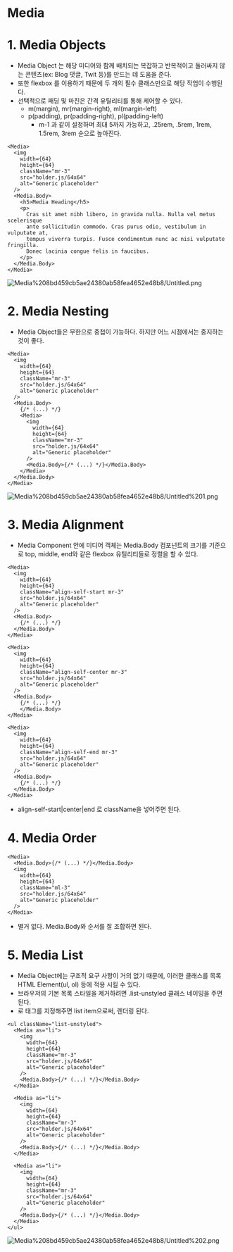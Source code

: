 # Media

# 1. Media Objects

- Media Object 는 해당 미디어와 함께 배치되는 복잡하고 반복적이고 둘러싸지 않는 콘텐츠(ex: Blog 댓글, Twit 등)를 만드는 데 도움을 준다.
- 또한 flexbox 를 이용하기 때문에 두 개의 필수 클래스만으로 해당 작업이 수행된다.
- 선택적으로 패딩 및 마진은 간격 유틸리티를 통해 제어할 수 있다.
  - m(margin), mr(margin-right), ml(margin-left)
  - p(padding), pr(padding-right), pl(padding-left)
    - m-1 과 같이 설정하며 최대 5까지 가능하고, .25rem, .5rem, 1rem, 1.5rem, 3rem 순으로 높아진다.

```tsx
<Media>
  <img
    width={64}
    height={64}
    className="mr-3"
    src="holder.js/64x64"
    alt="Generic placeholder"
  />
  <Media.Body>
    <h5>Media Heading</h5>
    <p>
      Cras sit amet nibh libero, in gravida nulla. Nulla vel metus scelerisque
      ante sollicitudin commodo. Cras purus odio, vestibulum in vulputate at,
      tempus viverra turpis. Fusce condimentum nunc ac nisi vulputate fringilla.
      Donec lacinia congue felis in faucibus.
    </p>
  </Media.Body>
</Media>
```

![Media%208bd459cb5ae24380ab58fea4652e48b8/Untitled.png](Media%208bd459cb5ae24380ab58fea4652e48b8/Untitled.png)

# 2. Media Nesting

- Media Object들은 무한으로 중첩이 가능하다. 하지만 어느 시점에서는 중지하는 것이 좋다.

```tsx
<Media>
  <img
    width={64}
    height={64}
    className="mr-3"
    src="holder.js/64x64"
    alt="Generic placeholder"
  />
  <Media.Body>
    {/* (...) */}
    <Media>
      <img
        width={64}
        height={64}
        className="mr-3"
        src="holder.js/64x64"
        alt="Generic placeholder"
      />
      <Media.Body>{/* (...) */}</Media.Body>
    </Media>
  </Media.Body>
</Media>
```

![Media%208bd459cb5ae24380ab58fea4652e48b8/Untitled%201.png](Media%208bd459cb5ae24380ab58fea4652e48b8/Untitled%201.png)

# 3. Media Alignment

- Media Component 안에 미디어 객체는 Media.Body 컴포넌트의 크기를 기준으로 top, middle, end와 같은 flexbox 유틸리티들로 정렬을 할 수 있다.

```tsx
<Media>
  <img
    width={64}
    height={64}
    className="align-self-start mr-3"
    src="holder.js/64x64"
    alt="Generic placeholder"
  />
  <Media.Body>
    {/* (...) */}
  </Media.Body>
</Media>

<Media>
  <img
    width={64}
    height={64}
    className="align-self-center mr-3"
    src="holder.js/64x64"
    alt="Generic placeholder"
  />
  <Media.Body>
    {/* (...) */}
	</Media.Body>
</Media>

<Media>
  <img
    width={64}
    height={64}
    className="align-self-end mr-3"
    src="holder.js/64x64"
    alt="Generic placeholder"
  />
  <Media.Body>
    {/* (...) */}
  </Media.Body>
</Media>
```

- align-self-start|center|end 로 className을 넣어주면 된다.

# 4. Media Order

```tsx
<Media>
  <Media.Body>{/* (...) */}</Media.Body>
  <img
    width={64}
    height={64}
    className="ml-3"
    src="holder.js/64x64"
    alt="Generic placeholder"
  />
</Media>
```

- 별거 없다. Media.Body와 순서를 잘 조합하면 된다.

# 5. Media List

- Media Object에는 구조적 요구 사항이 거의 없기 때문에, 이러한 클래스를 목록 HTML Element(ul, ol) 등에 적용 시킬 수 있다.
- 브라우저의 기본 목록 스타일을 제거하려면 .list-unstyled 클래스 네이밍을 주면 된다.
- <Media as="li"> 로 태그를 지정해주면 list item으로써, 렌더링 된다.

```tsx
<ul className="list-unstyled">
  <Media as="li">
    <img
      width={64}
      height={64}
      className="mr-3"
      src="holder.js/64x64"
      alt="Generic placeholder"
    />
    <Media.Body>{/* (...) */}</Media.Body>
  </Media>

  <Media as="li">
    <img
      width={64}
      height={64}
      className="mr-3"
      src="holder.js/64x64"
      alt="Generic placeholder"
    />
    <Media.Body>{/* (...) */}</Media.Body>
  </Media>

  <Media as="li">
    <img
      width={64}
      height={64}
      className="mr-3"
      src="holder.js/64x64"
      alt="Generic placeholder"
    />
    <Media.Body>{/* (...) */}</Media.Body>
  </Media>
</ul>
```

![Media%208bd459cb5ae24380ab58fea4652e48b8/Untitled%202.png](Media%208bd459cb5ae24380ab58fea4652e48b8/Untitled%202.png)
